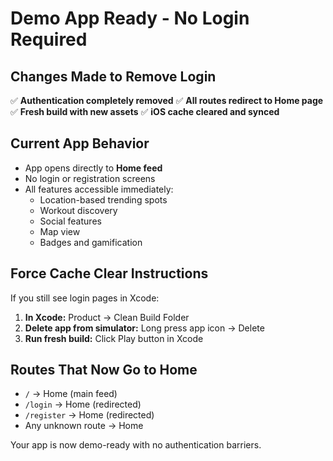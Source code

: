# Demo App Ready - No Login Required

## Changes Made to Remove Login
✅ **Authentication completely removed**
✅ **All routes redirect to Home page** 
✅ **Fresh build with new assets**
✅ **iOS cache cleared and synced**

## Current App Behavior
- App opens directly to **Home feed**
- No login or registration screens
- All features accessible immediately:
  - Location-based trending spots
  - Workout discovery
  - Social features
  - Map view
  - Badges and gamification

## Force Cache Clear Instructions
If you still see login pages in Xcode:

1. **In Xcode:** Product → Clean Build Folder
2. **Delete app from simulator:** Long press app icon → Delete
3. **Run fresh build:** Click Play button in Xcode

## Routes That Now Go to Home
- `/` → Home (main feed)
- `/login` → Home (redirected)
- `/register` → Home (redirected)
- Any unknown route → Home

Your app is now demo-ready with no authentication barriers.